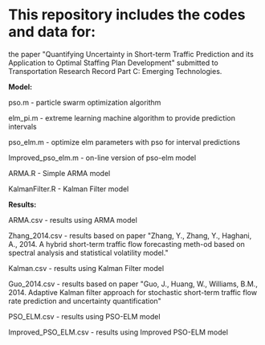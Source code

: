 # This repository includes the codes and data for:

the paper "Quantifying Uncertainty in Short-term Traffic Prediction and its Application to Optimal Staffing Plan Development" submitted to Transportation Research Record Part C: Emerging Technologies. 

**Model:**

pso.m - particle swarm optimization algorithm

elm_pi.m - extreme learning machine algorithm to provide prediction intervals

pso_elm.m - optimize elm parameters with pso for interval predictions

Improved_pso_elm.m - on-line version of pso-elm model

ARMA.R - Simple ARMA model

KalmanFilter.R - Kalman Filter model


**Results:**

ARMA.csv - results using ARMA model

Zhang_2014.csv - results based on paper "Zhang, Y., Zhang, Y., Haghani, A., 2014. A hybrid short-term traffic flow forecasting meth-od based on spectral analysis and statistical volatility model."

Kalman.csv - results using Kalman Filter model

Guo_2014.csv - results based on paper "Guo, J., Huang, W., Williams, B.M., 2014. Adaptive Kalman filter approach for stochastic short-term traffic flow rate prediction and uncertainty quantification"

PSO_ELM.csv - results using PSO-ELM model

Improved_PSO_ELM.csv - results using Improved PSO-ELM model

